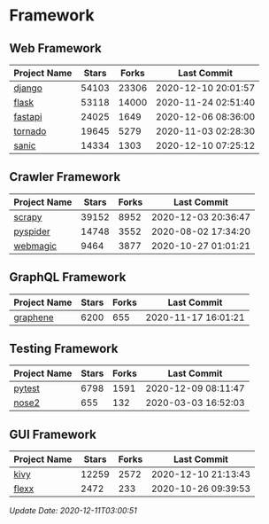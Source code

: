 # Framework

## Web Framework
| Project Name | Stars | Forks | Last Commit |
| ------------ | ----- | ----- | ----------- |
| [django](https://github.com/django/django) | 54103 | 23306 | 2020-12-10 20:01:57 |
| [flask](https://github.com/pallets/flask) | 53118 | 14000 | 2020-11-24 02:51:40 |
| [fastapi](https://github.com/tiangolo/fastapi) | 24025 | 1649 | 2020-12-06 08:36:00 |
| [tornado](https://github.com/tornadoweb/tornado) | 19645 | 5279 | 2020-11-03 02:28:30 |
| [sanic](https://github.com/huge-success/sanic) | 14334 | 1303 | 2020-12-10 07:25:12 |

## Crawler Framework
| Project Name | Stars | Forks | Last Commit |
| ------------ | ----- | ----- | ----------- |
| [scrapy](https://github.com/scrapy/scrapy) | 39152 | 8952 | 2020-12-03 20:36:47 |
| [pyspider](https://github.com/binux/pyspider) | 14748 | 3552 | 2020-08-02 17:34:20 |
| [webmagic](https://github.com/code4craft/webmagic) | 9464 | 3877 | 2020-10-27 01:01:21 |

## GraphQL Framework
| Project Name | Stars | Forks | Last Commit |
| ------------ | ----- | ----- | ----------- |
| [graphene](https://github.com/graphql-python/graphene) | 6200 | 655 | 2020-11-17 16:01:21 |

## Testing Framework
| Project Name | Stars | Forks | Last Commit |
| ------------ | ----- | ----- | ----------- |
| [pytest](https://github.com/pytest-dev/pytest) | 6798 | 1591 | 2020-12-09 08:11:47 |
| [nose2](https://github.com/nose-devs/nose2) | 655 | 132 | 2020-03-03 16:52:03 |

## GUI Framework
| Project Name | Stars | Forks | Last Commit |
| ------------ | ----- | ----- | ----------- |
| [kivy](https://github.com/kivy/kivy) | 12259 | 2572 | 2020-12-10 21:13:43 |
| [flexx](https://github.com/flexxui/flexx) | 2472 | 233 | 2020-10-26 09:39:53 |

*Update Date: 2020-12-11T03:00:51*